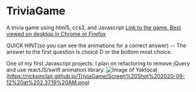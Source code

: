 # TriviaGame
 A trivia game using html5, ccs3, and Javascript
[Link to the game. Best viewed on desktop in Chrome or Firefox](https://ricksinclair.github.io/TriviaGame)

QUICK HINT(so you can see the animations for a correct answer) -- The answer to the first question is choice D or the bottom most choice.

One of my first Javascript projects. I plan on refactoring  to remove jQuery and use reactJS/swift animation library. 
![Image of Yaktocat](https://ricksinclair.github.io/TriviaGame/Screen%20Shot%202020-09-12%20at%202.37.19%20AM.png)(https://ricksinclair.github.io/TriviaGame/Screen%20Shot%202020-09-12%20at%202.37.19%20AM.png)
